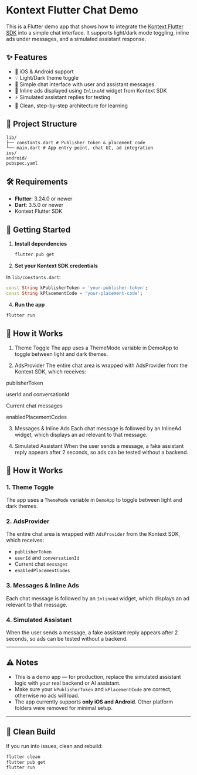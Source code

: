 # Kontext Flutter Chat Demo

This is a Flutter demo app that shows how to integrate the [Kontext Flutter SDK](https://pub.dev/packages/kontext_flutter_sdk) into a simple chat interface.
It supports light/dark mode toggling, inline ads under messages, and a simulated assistant response.

## ✨ Features

- 📱 iOS & Android support
- 💡 Light/Dark theme toggle
- 💬 Simple chat interface with user and assistant messages
- 📢 Inline ads displayed using `InlineAd` widget from Kontext SDK
- ⚡ Simulated assistant replies for testing
- 📝 Clean, step-by-step architecture for learning

## 📂 Project Structure

```
lib/
├── constants.dart # Publisher token & placement code
└── main.dart # App entry point, chat UI, ad integration
ios/
android/
pubspec.yaml
```

## 🛠️ Requirements

- **Flutter**: 3.24.0 or newer
- **Dart**: 3.5.0 or newer
- Kontext Flutter SDK

## 🚀 Getting Started

1. **Install dependencies**
   ```bash
   flutter pub get
   ```
2. **Set your Kontext SDK credentials**

In `lib/constants.dart`:

```dart
const String kPublisherToken = 'your-publisher-token';
const String kPlacementCode = 'your-placement-code';
```

4. **Run the app**

```bash
flutter run
```

## 📖 How it Works

1. Theme Toggle
The app uses a ThemeMode variable in DemoApp to toggle between light and dark themes.

2. AdsProvider
The entire chat area is wrapped with AdsProvider from the Kontext SDK, which receives:

publisherToken

userId and conversationId

Current chat messages

enabledPlacementCodes

3. Messages & Inline Ads
Each chat message is followed by an InlineAd widget, which displays an ad relevant to that message.

4. Simulated Assistant
When the user sends a message, a fake assistant reply appears after 2 seconds, so ads can be tested without a backend.


## 📖 How it Works

### 1. Theme Toggle
The app uses a `ThemeMode` variable in `DemoApp` to toggle between light and dark themes.

### 2. AdsProvider
The entire chat area is wrapped with `AdsProvider` from the Kontext SDK, which receives:
- `publisherToken`
- `userId` and `conversationId`
- Current chat `messages`
- `enabledPlacementCodes`

### 3. Messages & Inline Ads
Each chat message is followed by an `InlineAd` widget, which displays an ad relevant to that message.

### 4. Simulated Assistant
When the user sends a message, a fake assistant reply appears after 2 seconds, so ads can be tested without a backend.

---

## ⚠️ Notes
- This is a demo app — for production, replace the simulated assistant logic with your real backend or AI assistant.
- Make sure your `kPublisherToken` and `kPlacementCode` are correct, otherwise no ads will load.
- The app currently supports **only iOS and Android**. Other platform folders were removed for minimal setup.

---

## 🧹 Clean Build
If you run into issues, clean and rebuild:

```bash
flutter clean
flutter pub get
flutter run
```
